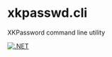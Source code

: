 # xkpasswd.cli
XKPassword command line utility

[![.NET](https://github.com/thebhef/xkpasswd.cli/actions/workflows/dotnet.yml/badge.svg)](https://github.com/thebhef/xkpasswd.cli/actions/workflows/dotnet.yml)